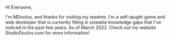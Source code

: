 Hi Everyone,

I'm MDoulos, and thanks for visiting my readme. 
I'm a self-taught game and web developer that is currently filling in sizeable knowledge gaps that I've noticed in the past few years. As of March 2022.
Check out my website StudioDoulos.com for more information!


<!---
micahdoulos/micahdoulos is a ✨ special ✨ repository because its `README.md` (this file) appears on your GitHub profile.
You can click the Preview link to take a look at your changes.
--->
